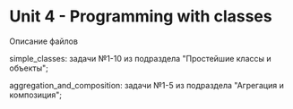 # Unit 4 - Programming with classes
Описание файлов

simple_classes: задачи №1-10 из подраздела "Простейшие классы и объекты";

aggregation_and_composition: задачи №1-5 из подраздела "Агрегация и композиция";
